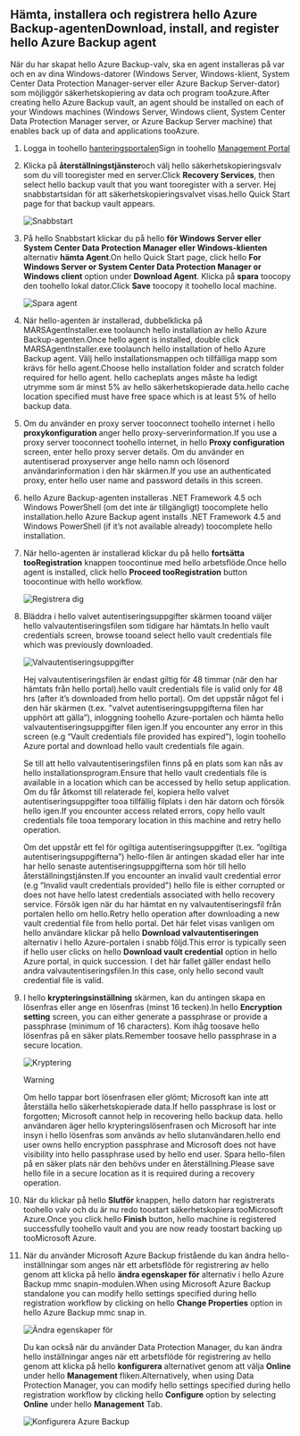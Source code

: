 ## <a name="download-install-and-register-hello-azure-backup-agent"></a><span data-ttu-id="a316f-101">Hämta, installera och registrera hello Azure Backup-agenten</span><span class="sxs-lookup"><span data-stu-id="a316f-101">Download, install, and register hello Azure Backup agent</span></span>
<span data-ttu-id="a316f-102">När du har skapat hello Azure Backup-valv, ska en agent installeras på var och en av dina Windows-datorer (Windows Server, Windows-klient, System Center Data Protection Manager-server eller Azure Backup Server-dator) som möjliggör säkerhetskopiering av data och program tooAzure.</span><span class="sxs-lookup"><span data-stu-id="a316f-102">After creating hello Azure Backup vault, an agent should be installed on each of your Windows machines (Windows Server, Windows client, System Center Data Protection Manager server, or Azure Backup Server machine) that enables back up of data and applications tooAzure.</span></span>

1. <span data-ttu-id="a316f-103">Logga in toohello [hanteringsportalen](https://manage.windowsazure.com/)</span><span class="sxs-lookup"><span data-stu-id="a316f-103">Sign in toohello [Management Portal](https://manage.windowsazure.com/)</span></span>
2. <span data-ttu-id="a316f-104">Klicka på **återställningstjänster**och välj hello säkerhetskopieringsvalv som du vill tooregister med en server.</span><span class="sxs-lookup"><span data-stu-id="a316f-104">Click **Recovery Services**, then select hello backup vault that you want tooregister with a server.</span></span> <span data-ttu-id="a316f-105">Hej snabbstartsidan för att säkerhetskopieringsvalvet visas.</span><span class="sxs-lookup"><span data-stu-id="a316f-105">hello Quick Start page for that backup vault appears.</span></span>
   
    ![Snabbstart](./media/backup-install-agent/quickstart.png)
3. <span data-ttu-id="a316f-107">På hello Snabbstart klickar du på hello **för Windows Server eller System Center Data Protection Manager eller Windows-klienten** alternativ **hämta Agent**.</span><span class="sxs-lookup"><span data-stu-id="a316f-107">On hello Quick Start page, click hello **For Windows Server or System Center Data Protection Manager or Windows client** option under **Download Agent**.</span></span> <span data-ttu-id="a316f-108">Klicka på **spara** toocopy den toohello lokal dator.</span><span class="sxs-lookup"><span data-stu-id="a316f-108">Click **Save** toocopy it toohello local machine.</span></span>
   
    ![Spara agent](./media/backup-install-agent/agent.png)
4. <span data-ttu-id="a316f-110">När hello-agenten är installerad, dubbelklicka på MARSAgentInstaller.exe toolaunch hello installation av hello Azure Backup-agenten.</span><span class="sxs-lookup"><span data-stu-id="a316f-110">Once hello agent is installed, double click MARSAgentInstaller.exe toolaunch hello installation of hello Azure Backup agent.</span></span> <span data-ttu-id="a316f-111">Välj hello installationsmappen och tillfälliga mapp som krävs för hello agent.</span><span class="sxs-lookup"><span data-stu-id="a316f-111">Choose hello installation folder and scratch folder required for hello agent.</span></span> <span data-ttu-id="a316f-112">hello cacheplats anges måste ha ledigt utrymme som är minst 5% av hello säkerhetskopierade data.</span><span class="sxs-lookup"><span data-stu-id="a316f-112">hello cache location specified must have free space which is at least 5% of hello backup data.</span></span>
5. <span data-ttu-id="a316f-113">Om du använder en proxy server tooconnect toohello internet i hello **proxykonfiguration** anger hello proxy-serverinformation.</span><span class="sxs-lookup"><span data-stu-id="a316f-113">If you use a proxy server tooconnect toohello internet, in hello **Proxy configuration** screen, enter hello proxy server details.</span></span> <span data-ttu-id="a316f-114">Om du använder en autentiserad proxyserver ange hello namn och lösenord användarinformation i den här skärmen.</span><span class="sxs-lookup"><span data-stu-id="a316f-114">If you use an authenticated proxy, enter hello user name and password details in this screen.</span></span>
6. <span data-ttu-id="a316f-115">hello Azure Backup-agenten installeras .NET Framework 4.5 och Windows PowerShell (om det inte är tillgängligt) toocomplete hello installation.</span><span class="sxs-lookup"><span data-stu-id="a316f-115">hello Azure Backup agent installs .NET Framework 4.5 and Windows PowerShell (if it’s not available already) toocomplete hello installation.</span></span>
7. <span data-ttu-id="a316f-116">När hello-agenten är installerad klickar du på hello **fortsätta tooRegistration** knappen toocontinue med hello arbetsflöde.</span><span class="sxs-lookup"><span data-stu-id="a316f-116">Once hello agent is installed, click hello **Proceed tooRegistration** button toocontinue with hello workflow.</span></span>
   
   ![Registrera dig](./media/backup-install-agent/register.png)
8. <span data-ttu-id="a316f-118">Bläddra i hello valvet autentiseringsuppgifter skärmen tooand väljer hello valvautentiseringsfilen som tidigare har hämtats.</span><span class="sxs-lookup"><span data-stu-id="a316f-118">In hello vault credentials screen, browse tooand select hello vault credentials file which was previously downloaded.</span></span>
   
    ![Valvautentiseringsuppgifter](./media/backup-install-agent/vc.png)
   
    <span data-ttu-id="a316f-120">Hej valvautentiseringsfilen är endast giltig för 48 timmar (när den har hämtats från hello portal).</span><span class="sxs-lookup"><span data-stu-id="a316f-120">hello vault credentials file is valid only for 48 hrs (after it’s downloaded from hello portal).</span></span> <span data-ttu-id="a316f-121">Om det uppstår något fel i den här skärmen (t.ex. ”valvet autentiseringsuppgifterna filen har upphört att gälla”), inloggning toohello Azure-portalen och hämta hello valvautentiseringsuppgifter filen igen.</span><span class="sxs-lookup"><span data-stu-id="a316f-121">If you encounter any error in this screen (e.g “Vault credentials file provided has expired”), login toohello Azure portal and download hello vault credentials file again.</span></span>
   
    <span data-ttu-id="a316f-122">Se till att hello valvautentiseringsfilen finns på en plats som kan nås av hello installationsprogram.</span><span class="sxs-lookup"><span data-stu-id="a316f-122">Ensure that hello vault credentials file is available in a location which can be accessed by hello setup application.</span></span> <span data-ttu-id="a316f-123">Om du får åtkomst till relaterade fel, kopiera hello valvet autentiseringsuppgifter tooa tillfällig filplats i den här datorn och försök hello igen.</span><span class="sxs-lookup"><span data-stu-id="a316f-123">If you encounter access related errors, copy hello vault credentials file tooa temporary location in this machine and retry hello operation.</span></span>
   
    <span data-ttu-id="a316f-124">Om det uppstår ett fel för ogiltiga autentiseringsuppgifter (t.ex. ”ogiltiga autentiseringsuppgifterna”) hello-filen är antingen skadad eller har inte har hello senaste autentiseringsuppgifterna som hör till hello återställningstjänsten.</span><span class="sxs-lookup"><span data-stu-id="a316f-124">If you encounter an invalid vault credential error (e.g “Invalid vault credentials provided") hello file is either corrupted or does not have hello latest credentials associated with hello recovery service.</span></span> <span data-ttu-id="a316f-125">Försök igen när du har hämtat en ny valvautentiseringsfil från portalen hello om hello.</span><span class="sxs-lookup"><span data-stu-id="a316f-125">Retry hello operation after downloading a new vault credential file from hello portal.</span></span> <span data-ttu-id="a316f-126">Det här felet visas vanligen om hello användare klickar på hello **Download valvautentiseringen** alternativ i hello Azure-portalen i snabb följd.</span><span class="sxs-lookup"><span data-stu-id="a316f-126">This error is typically seen if hello user clicks on hello **Download vault credential** option in hello Azure portal, in quick succession.</span></span> <span data-ttu-id="a316f-127">I det här fallet gäller endast hello andra valvautentiseringsfilen.</span><span class="sxs-lookup"><span data-stu-id="a316f-127">In this case, only hello second vault credential file is valid.</span></span>
9. <span data-ttu-id="a316f-128">I hello **krypteringsinställning** skärmen, kan du antingen skapa en lösenfras eller ange en lösenfras (minst 16 tecken).</span><span class="sxs-lookup"><span data-stu-id="a316f-128">In hello **Encryption setting** screen, you can either generate a passphrase or provide a passphrase (minimum of 16 characters).</span></span> <span data-ttu-id="a316f-129">Kom ihåg toosave hello lösenfras på en säker plats.</span><span class="sxs-lookup"><span data-stu-id="a316f-129">Remember toosave hello passphrase in a secure location.</span></span>
   
    ![Kryptering](./media/backup-install-agent/encryption.png)
   
   > [!WARNING]
   > <span data-ttu-id="a316f-131">Om hello tappar bort lösenfrasen eller glömt; Microsoft kan inte att återställa hello säkerhetskopierade data.</span><span class="sxs-lookup"><span data-stu-id="a316f-131">If hello passphrase is lost or forgotten; Microsoft cannot help in recovering hello backup data.</span></span> <span data-ttu-id="a316f-132">hello användaren äger hello krypteringslösenfrasen och Microsoft har inte insyn i hello lösenfras som används av hello slutanvändaren.</span><span class="sxs-lookup"><span data-stu-id="a316f-132">hello end user owns hello encryption passphrase and Microsoft does not have visibility into hello passphrase used by hello end user.</span></span> <span data-ttu-id="a316f-133">Spara hello-filen på en säker plats när den behövs under en återställning.</span><span class="sxs-lookup"><span data-stu-id="a316f-133">Please save hello file in a secure location as it is required during a recovery operation.</span></span>
   > 
   > 
10. <span data-ttu-id="a316f-134">När du klickar på hello **Slutför** knappen, hello datorn har registrerats toohello valv och du är nu redo toostart säkerhetskopiera tooMicrosoft Azure.</span><span class="sxs-lookup"><span data-stu-id="a316f-134">Once you click hello **Finish** button, hello machine is registered successfully toohello vault and you are now ready toostart backing up tooMicrosoft Azure.</span></span>
11. <span data-ttu-id="a316f-135">När du använder Microsoft Azure Backup fristående du kan ändra hello-inställningar som anges när ett arbetsflöde för registrering av hello genom att klicka på hello **ändra egenskaper för** alternativ i hello Azure Backup mmc snapin-modulen.</span><span class="sxs-lookup"><span data-stu-id="a316f-135">When using Microsoft Azure Backup standalone you can modify hello settings specified during hello registration workflow by clicking on hello **Change Properties** option in hello Azure Backup mmc snap in.</span></span>
    
    ![Ändra egenskaper för](./media/backup-install-agent/change.png)
    
    <span data-ttu-id="a316f-137">Du kan också när du använder Data Protection Manager, du kan ändra hello inställningar anges när ett arbetsflöde för registrering av hello genom att klicka på hello **konfigurera** alternativet genom att välja **Online** under hello **Management** fliken.</span><span class="sxs-lookup"><span data-stu-id="a316f-137">Alternatively, when using Data Protection Manager, you can modify hello settings specified  during hello registration workflow by clicking hello **Configure** option by selecting **Online** under hello **Management** Tab.</span></span>
    
    ![Konfigurera Azure Backup](./media/backup-install-agent/configure.png)

